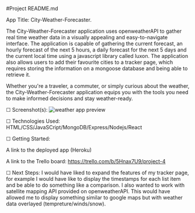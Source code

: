 #Project README.md

App Title: City-Weather-Forecaster.

The City-Weather-Forecaster application uses openweatherAPI to gather real time weather data in a visually appealing and easy-to-navigate interface.
The application is capable of gathering the current forecast, an hourly forecast of the next 5 hours, a daily forecast for the next 5 days and the current local time using a javascript library called luxon.
The application also allows users to add their favourite cities to a tracker page, which requires storing the information on a mongoose database and being able to retrieve it. 

Whether you're a traveler, a commuter, or simply curious about the weather, the City-Weather-Forecaster application equips you with the tools you need to make informed decisions and stay weather-ready.

☐ Screenshot(s): 
![weather app preview](https://tinyurl.com/486zuzer)

☐ Technologies Used: 
HTML/CSS/JavaSCript/MongoDB/Express/Nodejs/React

☐ Getting Started:

A link to the deployed app (Heroku)

A link to the Trello board: https://trello.com/b/5Hnax7U9/project-4

☐ Next Steps: 
I would have liked to expand the features of my tracker page, for example I would have like to display the timestamps for each list item and be able to do something like a comparison.
I also wanted to work with satellite mapping API provided on openweatherAPI. This would have allowed me to display something similar to google maps but with weather data overlayed (tempreture/winds/snow).
